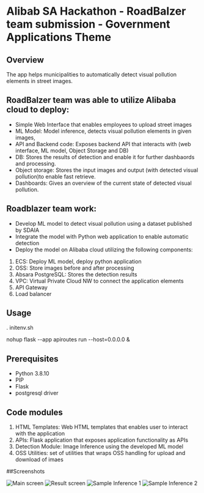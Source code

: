 # Alibab SA Hackathon - RoadBalzer team submission - Government Applications Theme


## Overview
The app helps municipalities to automatically detect visual pollution elements in street images.

## RoadBalzer team was able to utilize Alibaba cloud to deploy:
* Simple Web Interface that enables employees to upload street images
* ML Model: Model inference, detects visual pollution elements in given images,
* API and Backend code: Exposes backend API that interacts with (web interface, ML model, Object Storage and DB)
* DB: Stores the results of detection and enable it for further dashbaords and processing.
* Object storage: Stores the input images and output (with detected visual pollution)to enable fast retrieve.
* Dashboards: Gives an overview of the current state of detected visual pollution.

## Roadblazer team work:
* Develop ML model to detect visual pollution using a dataset published by SDAIA
* Integrate the model with Python web application to enable automatic detection
* Deploy the model on Alibaba cloud utilizing the following components:
1. ECS: Deploy ML model, deploy python application
2. OSS: Store images before and after processing
3. Absara PostgreSQL: Stores the detection results
4. VPC: Virtual Private Cloud NW to connect the application elements
5. API Gateway
6. Load balancer


## Usage
. initenv.sh

nohup flask --app apiroutes run --host=0.0.0.0 &

## Prerequisites
* Python 3.8.10
* PIP
* Flask
* postgresql driver


## Code modules
1. HTML Templates: Web HTML templates that enables user to interact with the application
2. APIs: Flask application that exposes application functionality as APIs 
3. Detection Module: Image Inference using the developed ML model
4. OSS Utilities: set of utilities that wraps OSS handling for upload and download of imaes

##Screenshots

![Main screen](https://user-images.githubusercontent.com/26005843/216072098-669cc35d-bc8f-4ba0-82db-18f8ecf22d6b.png)
![Result screen](https://user-images.githubusercontent.com/26005843/216072374-cbd49219-f837-4acc-b1ac-b87e7bea6ebf.png)
![Sample Inference 1](https://user-images.githubusercontent.com/26005843/216073049-b896be91-45c1-466f-9bc0-9786e4817cef.jpg)
![Sample Inference 2](https://user-images.githubusercontent.com/26005843/216073169-5a825bfc-04b9-4b2a-89ba-b152a6ab3ee9.jpg)




